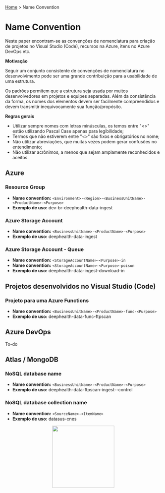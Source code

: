 [Home](https://deeployer.com/deeployer-patterns-and-practices/) > Name Convention

# Name Convention

Neste paper encontram-se as convenções de nomenclatura para criação de projetos no Visual Studio (Code), recursos na Azure, itens no Azure DevOps etc.

**Motivação**

Seguir um conjunto consistente de convenções de nomenclatura no desenvolvimento pode ser uma grande contribuição para a usabilidade de uma estrutura.

Os padrões permitem que a estrutura seja usada por muitos desenvolvedores em projetos e equipes separadas. Além da consistência da forma, os nomes dos elementos devem ser facilmente compreendidos e devem transmitir inequivocamente sua função/propósito. 

**Regras gerais**

- Utilizar sempre nomes com letras minúsculas, os temos entre "<>" estão utilizando Pascal Case apenas para legibilidade;
- Termos que não estiverem entre "<>" são fixos e obrigatórios no nome;
- Não utilizar abreviações, que muitas vezes podem gerar confusões no entendimento;
- Não utilizar acrônimos, a menos que sejam amplamente reconhecidos e aceitos.

## Azure

### Resource Group

- **Name convention:** ```<Environment>-<Region>-<BusinessUnitName>-<ProductName>-<Purpose>```
- **Exemplo de uso:** dev-br-deephealth-data-ingest

### Azure Storage Account

- **Name convention:** ```<BusinessUnitName>-<ProductName>-<Purpose>```
- **Exemplo de uso:** deephealth-data-ingest

### Azure Storage Account - Queue

- **Name convention:** ```<StorageAccountName>-<Purpose>-in```
- **Name convention:** ```<StorageAccountName>-<Purpose>-poison```
- **Exemplo de uso:** deephealth-data-ingest-download-in


## Projetos desenvolvidos no Visual Studio (Code)

### Projeto para uma Azure Functions

- **Name convention:** ```<BusinessUnitName>-<ProductName>-func-<Purpose>```
- **Exemplo de uso:** deephealth-data-func-ftpscan

## Azure DevOps

To-do

## Atlas / MongoDB

### NoSQL database name

- **Name convention:** ```<BusinessUnitName>-<ProductName>-<Purpose>```
- **Exemplo de uso:** deephealth-data-ftpscan-ingest--control

### NoSQL database collection name

- **Name convention:** ```<SourceName>-<ItemName>```
- **Exemplo de uso:** datasus-cnes

<p align="center">
  <img width="200" height="200" src="https://deeployer.com/deeployer-patterns-and-practices/assets/images/deeployer-logo-hexagon-avatar.png">
</p>

